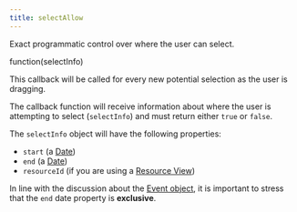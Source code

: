 ```yaml
---
title: selectAllow
---
```


Exact programmatic control over where the user can select.

<div class='spec' markdown='1'>
function(selectInfo)
</div>

This callback will be called for every new potential selection as the user is dragging.

The callback function will receive information about where the user is attempting to select (`selectInfo`) and must return either `true` or `false`.

The `selectInfo` object will have the following properties:

- `start` (a [Date](date-object))
- `end` (a [Date](date-object))
- `resourceId` (if you are using a [Resource View](/pricing))

In line with the discussion about the [Event object](event-parsing), it is important to stress that the `end` date property is **exclusive**.
